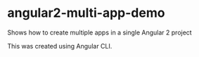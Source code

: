# angular2-multi-app-demo
Shows how to create multiple apps in a single Angular 2 project

This was created using Angular CLI.
